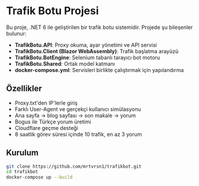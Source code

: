 # Trafik Botu Projesi

Bu proje, .NET 6 ile geliştirilen bir trafik botu sistemidir. Projede şu bileşenler bulunur:

- **TrafikBotu.API**: Proxy okuma, ayar yönetimi ve API servisi
- **TrafikBotu.Client (Blazor WebAssembly)**: Trafik başlatma arayüzü
- **TrafikBotu.BotEngine**: Selenium tabanlı tarayıcı bot motoru
- **TrafikBotu.Shared**: Ortak model katmanı
- **docker-compose.yml**: Servisleri birlikte çalıştırmak için yapılandırma

## Özellikler
- Proxy.txt'den IP'lerle giriş
- Farklı User-Agent ve gerçekçi kullanıcı simülasyonu
- Ana sayfa → blog sayfası → son makale → yorum
- Bogus ile Türkçe yorum üretimi
- Cloudflare geçme desteği
- 8 saatlik görev süresi içinde 10 trafik, en az 3 yorum

## Kurulum
```bash
git clone https://github.com/mrtvrsn1/trafikbot.git
cd trafikbot
docker-compose up --build
